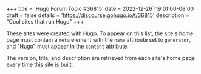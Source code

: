+++
title = 'Hugo Forum Topic #36815'
date = 2022-12-26T19:01:00-08:00
draft = false
details = 'https://discourse.gohugo.io/t/36815'
description = "Cool sites that run Hugo"
+++

These sites were created with Hugo. To appear on this list, the site's home page must contain a `meta` element with the `name` attribute set to `generator`, and "Hugo" must appear in the `content` attribute.

The version, title, and description are retrieved from each site's home page every time this site is built.
